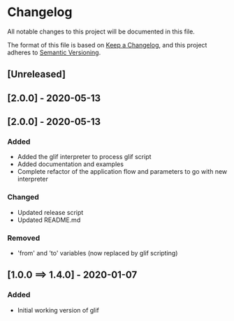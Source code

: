 # Changelog
All notable changes to this project will be documented in this file.

The format of this file is based on [Keep a Changelog](https://keepachangelog.com/en/1.0.0/), 
and this project adheres to [Semantic Versioning](https://semver.org/spec/v2.0.0.html).

## [Unreleased] 

## [2.0.0] - 2020-05-13

## [2.0.0] - 2020-05-13
### Added
- Added the glif interpreter to process glif script
- Added documentation and examples
- Complete refactor of the application flow and parameters to go with new interpreter
### Changed
- Updated release script
- Updated README.md
### Removed
- 'from' and 'to' variables (now replaced by glif scripting)

## [1.0.0 ==> 1.4.0] - 2020-01-07
### Added
- Initial working version of glif
